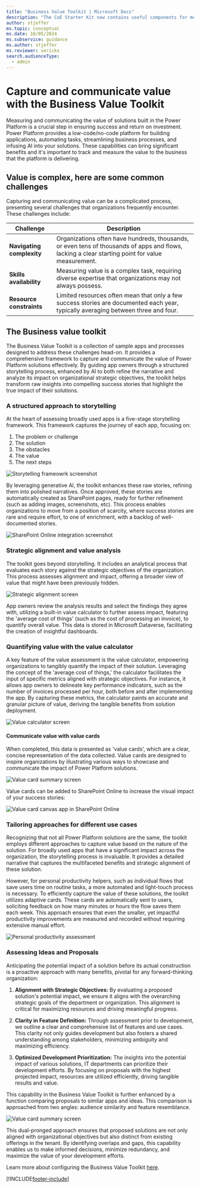 ```yaml
---
title: "Business Value Toolkit | Microsoft Docs"
description: "The CoE Starter Kit now contains useful components for measuring and communicating the value of Power Platform solutions."
author: stjeffer
ms.topic: conceptual
ms.date: 10/05/2024
ms.subservice: guidance
ms.author: stjeffer
ms.reviewer: sericks
search.audienceType: 
  - admin
---
```


# Capture and communicate value with the Business Value Toolkit

Measuring and communicating the value of solutions built in the Power Platform is a crucial step in ensuring success and return on investment. Power Platform provides a low-code/no-code platform for building applications, automating tasks, streamlining business processes, and infusing AI into your solutions. These capabilities can bring significant benefits and it's important to track and measure the value to the business that the platform is delivering.

## Value is complex, here are some common challenges

Capturing and communicating value can be a complicated process, presenting several challenges that organizations frequently encounter. These challenges include:

| **Challenge**                           | **Description**                                                                                                         |
|------------------------------------------|-------------------------------------------------------------------------------------------------------------------------|
| **Navigating complexity**                | Organizations often have hundreds, thousands, or even tens of thousands of apps and flows, lacking a clear starting point for value measurement.  |
| **Skills availability**                  | Measuring value is a complex task, requiring diverse expertise that organizations may not always possess.                |
| **Resource constraints**                 | Limited resources often mean that only a few success stories are documented each year, typically averaging between three and four.     |

## The Business value toolkit

The Business Value Toolkit is a collection of sample apps and processes designed to address these challenges head-on. It provides a comprehensive framework to capture and communicate the value of Power Platform solutions effectively. By guiding app owners through a structured storytelling process, enhanced by AI to both refine the narrative and analyze its impact on organizational strategic objectives, the toolkit helps transform raw insights into compelling success stories that highlight the true impact of their solutions. 

### A structured approach to storytelling

At the heart of assessing broadly used apps is a five-stage storytelling framework. This framework captures the journey of each app, focusing on:

1. The problem or challenge
2. The solution
3. The obstacles 
4. The value
5. The next steps

![Storytelling frameowrk screenshot](media\storytelling-framework.png "Screenshot showing the storytelling framework interface")

By leveraging generative AI, the toolkit enhances these raw stories, refining them into polished narratives. Once approved, these stories are automatically created as SharePoint pages, ready for further refinement (such as adding images, screenshots, etc). This process enables organizations to move from a position of scarcity, where success stories are rare and require effort, to one of enrichment, with a backlog of well-documented stories.

![SharePoint Online integration screenshot](media\sharepoint-story-creation.png "Screenshot of SharePoint Online integration")

### Strategic alignment and value analysis

The toolkit goes beyond storytelling. It includes an analytical process that evaluates each story against the strategic objectives of the organization. This process assesses alignment and impact, offering a broader view of value that might have been previously hidden.  

![Strategic alignment screen](media\strategic-alignment-analysis.png "Screenshot of strategic alignment screen")

App owners review the analysis results and select the findings they agree with, utilizing a built-in value calculator to further assess impact, featuring the 'average cost of things' (such as the cost of processing an invoice), to quantify overall value. This data is stored in Microsoft Dataverse, facilitating the creation of insightful dashboards.

### Quantifying value with the value calculator

A key feature of the value assessment is the value calculator, empowering organizations to tangibly quantify the impact of their solution. Leveraging the concept of the 'average cost of things,' the calculator facilitates the input of specific metrics aligned with strategic objectives. For instance, it allows app owners to delineate key performance indicators, such as the number of invoices processed per hour, both before and after implementing the app. By capturing these metrics, the calculator paints an accurate and granular picture of value, deriving the tangible benefits from solution deployment. 

![Value calculator screen](media\value-calculator.png "Screenshot of value calculator screen")

#### Communicate value with value cards
When completed, this data is presented as 'value cards', which are a clear, concise representation of the data collected. Value cards are designed to inspire organizations by illustrating various ways to showcase and communicate the impact of Power Platform solutions.

![Value card summary screen](media\value-card.png "Screenshot of value card summary screen")

Value cards can be added to SharePoint Online to increase the visual impact of your success stories:

![Value card canvas app in SharePoint Online](media\sharepoint-story-creation.png "Screenshot of value card canvas app in SharePoint Online")

### Tailoring approaches for different use cases

Recognizing that not all Power Platform solutions are the same, the toolkit employs different approaches to capture value based on the nature of the solution. For broadly used apps that have a significant impact across the organization, the storytelling process is invaluable. It provides a detailed narrative that captures the multifaceted benefits and strategic alignment of these solution.

However, for personal productivity helpers, such as individual flows that save users time on routine tasks, a more automated and light-touch process is necessary. To efficiently capture the value of these solutions, the toolkit utilizes adaptive cards. These cards are automatically sent to users, soliciting feedback on how many minutes or hours the flow saves them each week. This approach ensures that even the smaller, yet impactful productivity improvements are measured and recorded without requiring extensive manual effort.

![Personal productivity assessment](media\personal-productivity-helper.png "Screenshot of personal productivity assessment")

### Assessing Ideas and Proposals

Anticipating the potential impact of a solution before its actual construction is a proactive approach with many benefits, pivotal for any forward-thinking organization:

1. **Alignment with Strategic Objectives:** By evaluating a proposed solution's potential impact, we ensure it aligns with the overarching strategic goals of the department or organization. This alignment is critical for maximizing resources and driving meaningful progress.

2. **Clarity in Feature Definition:** Through assessment prior to development, we outline a clear and comprehensive list of features and use cases. This clarity not only guides development but also fosters a shared understanding among stakeholders, minimizing ambiguity and maximizing efficiency.

3. **Optimized Development Prioritization:** The insights into the potential impact of various solutions, IT departments can prioritize their development efforts. By focusing on proposals with the highest projected impact, resources are utilized efficiently, driving tangible results and value.

This capability in the Business Value Toolkit is further enhanced by a function comparing proposals to similar apps and ideas. This comparison is approached from two angles: audience similarity and feature resemblance. 

![Value card summary screen](media\bv-proposal-assessment.png "Screenshot of value card summary screen")

This dual-pronged approach ensures that proposed solutions are not only aligned with organizational objectives but also distinct from existing offerings in the tenant. By identifying overlaps and gaps, this capability enables us to make informed decisions, minimize redundancy, and maximize the value of your development efforts.

Learn more about configuring the Business Value Toolkit [here](/power-platform/guidance/coe/setup-business-value-toolkit.md).

[!INCLUDE[footer-include](../../includes/footer-banner.md)]

